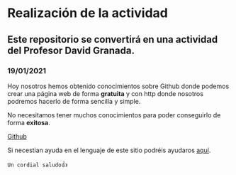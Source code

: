 # Realización de la actividad 

## Este repositorio se convertirá en una actividad del Profesor David Granada.

### 19/01/2021

Hoy nosotros hemos obtenido conocimientos sobre Github donde podemos crear una página web de forma **gratuita** y con http donde nosotros podremos hacerlo de forma sencilla y simple.

No necesitamos tener muchos conocimientos para poder conseguirlo de forma **exitosa**.

[Github](https://i.blogs.es/4e5da4/github3/2560_3000.jpg)

Si necestian ayuda en el lenguaje de este sitio podréis ayudaros [aquí](https://docs.github.com/es/github/writing-on-github/basic-writing-and-formatting-syntax).

`Un cordial saludo`:+1:
